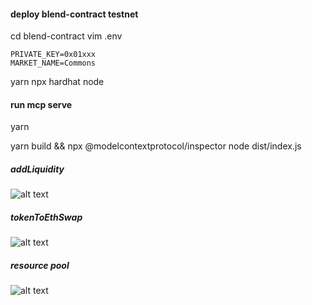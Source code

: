 #### deploy blend-contract testnet
cd blend-contract
vim .env
```
PRIVATE_KEY=0x01xxx
MARKET_NAME=Commons
```
yarn
npx hardhat node

#### run mcp serve

yarn

yarn build && npx @modelcontextprotocol/inspector node dist/index.js

##### addLiquidity
![alt text](image-2.png)
##### tokenToEthSwap
![alt text](image-1.png)
##### resource pool
![alt text](image.png)